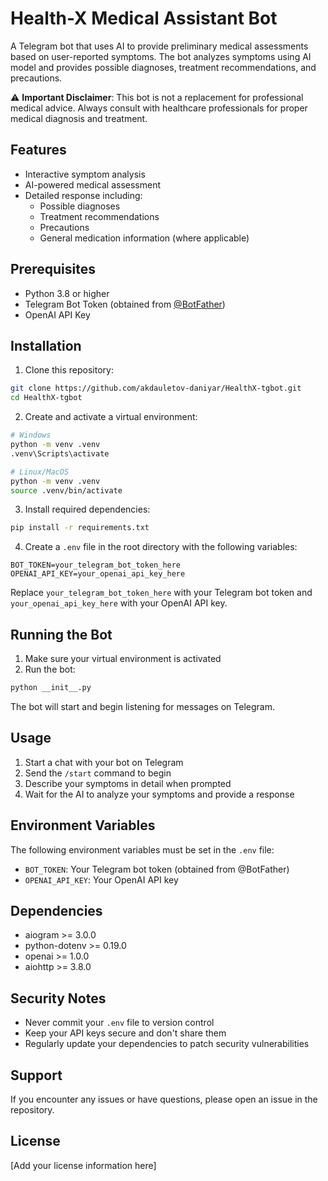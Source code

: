  # Health-X Medical Assistant Bot

A Telegram bot that uses AI to provide preliminary medical assessments based on user-reported symptoms. The bot analyzes symptoms using AI model and provides possible diagnoses, treatment recommendations, and precautions.

⚠️ **Important Disclaimer**: This bot is not a replacement for professional medical advice. Always consult with healthcare professionals for proper medical diagnosis and treatment.

## Features

- Interactive symptom analysis
- AI-powered medical assessment
- Detailed response including:
  - Possible diagnoses
  - Treatment recommendations
  - Precautions
  - General medication information (where applicable)

## Prerequisites

- Python 3.8 or higher
- Telegram Bot Token (obtained from [@BotFather](https://t.me/BotFather))
- OpenAI API Key

## Installation

1. Clone this repository:
```bash
git clone https://github.com/akdauletov-daniyar/HealthX-tgbot.git
cd HealthX-tgbot
```

2. Create and activate a virtual environment:
```bash
# Windows
python -m venv .venv
.venv\Scripts\activate

# Linux/MacOS
python -m venv .venv
source .venv/bin/activate
```

3. Install required dependencies:
```bash
pip install -r requirements.txt
```

4. Create a `.env` file in the root directory with the following variables:
```env
BOT_TOKEN=your_telegram_bot_token_here
OPENAI_API_KEY=your_openai_api_key_here
```

Replace `your_telegram_bot_token_here` with your Telegram bot token and `your_openai_api_key_here` with your OpenAI API key.

## Running the Bot

1. Make sure your virtual environment is activated
2. Run the bot:
```bash
python __init__.py
```

The bot will start and begin listening for messages on Telegram.

## Usage

1. Start a chat with your bot on Telegram
2. Send the `/start` command to begin
3. Describe your symptoms in detail when prompted
4. Wait for the AI to analyze your symptoms and provide a response

## Environment Variables

The following environment variables must be set in the `.env` file:

- `BOT_TOKEN`: Your Telegram bot token (obtained from @BotFather)
- `OPENAI_API_KEY`: Your OpenAI API key

## Dependencies

- aiogram >= 3.0.0
- python-dotenv >= 0.19.0
- openai >= 1.0.0
- aiohttp >= 3.8.0

## Security Notes

- Never commit your `.env` file to version control
- Keep your API keys secure and don't share them
- Regularly update your dependencies to patch security vulnerabilities

## Support

If you encounter any issues or have questions, please open an issue in the repository.

## License

[Add your license information here]
